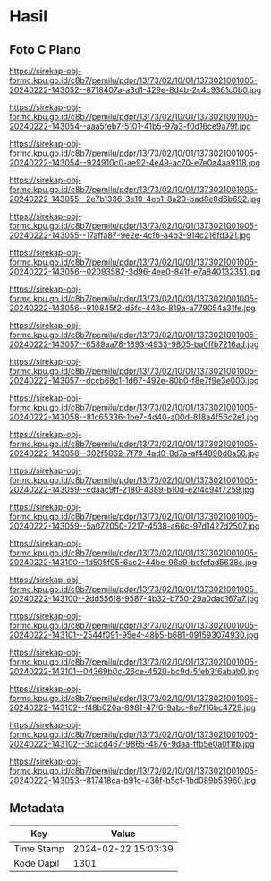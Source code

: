 # Hasil

## Foto C Plano

https://sirekap-obj-formc.kpu.go.id/c8b7/pemilu/pdpr/13/73/02/10/01/1373021001005-20240222-143052--8718407a-a3d1-429e-8d4b-2c4c9361c0b0.jpg

https://sirekap-obj-formc.kpu.go.id/c8b7/pemilu/pdpr/13/73/02/10/01/1373021001005-20240222-143054--aaa5feb7-5101-41b5-97a3-f0d16ce9a79f.jpg

https://sirekap-obj-formc.kpu.go.id/c8b7/pemilu/pdpr/13/73/02/10/01/1373021001005-20240222-143054--924910c0-ae92-4e49-ac70-e7e0a4aa9118.jpg

https://sirekap-obj-formc.kpu.go.id/c8b7/pemilu/pdpr/13/73/02/10/01/1373021001005-20240222-143055--2e7b1336-3e10-4eb1-8a20-bad8e0d6b692.jpg

https://sirekap-obj-formc.kpu.go.id/c8b7/pemilu/pdpr/13/73/02/10/01/1373021001005-20240222-143055--17affa87-9e2e-4cf6-a4b3-914c216fd321.jpg

https://sirekap-obj-formc.kpu.go.id/c8b7/pemilu/pdpr/13/73/02/10/01/1373021001005-20240222-143056--02093582-3d96-4ee0-841f-e7a840132351.jpg

https://sirekap-obj-formc.kpu.go.id/c8b7/pemilu/pdpr/13/73/02/10/01/1373021001005-20240222-143056--910845f2-d5fc-443c-819a-a779054a31fe.jpg

https://sirekap-obj-formc.kpu.go.id/c8b7/pemilu/pdpr/13/73/02/10/01/1373021001005-20240222-143057--6589aa78-1893-4933-9805-ba0ffb7216ad.jpg

https://sirekap-obj-formc.kpu.go.id/c8b7/pemilu/pdpr/13/73/02/10/01/1373021001005-20240222-143057--dccb68c1-1d67-492e-80b0-f8e7f9e3e000.jpg

https://sirekap-obj-formc.kpu.go.id/c8b7/pemilu/pdpr/13/73/02/10/01/1373021001005-20240222-143058--81c65336-1be7-4d40-a00d-818a4f56c2e1.jpg

https://sirekap-obj-formc.kpu.go.id/c8b7/pemilu/pdpr/13/73/02/10/01/1373021001005-20240222-143058--302f5862-7f79-4ad0-8d7a-af44898d8a56.jpg

https://sirekap-obj-formc.kpu.go.id/c8b7/pemilu/pdpr/13/73/02/10/01/1373021001005-20240222-143059--cdaac9ff-2180-4389-b10d-e2f4c94f7259.jpg

https://sirekap-obj-formc.kpu.go.id/c8b7/pemilu/pdpr/13/73/02/10/01/1373021001005-20240222-143059--5a072050-7217-4538-a66c-97d1427d2507.jpg

https://sirekap-obj-formc.kpu.go.id/c8b7/pemilu/pdpr/13/73/02/10/01/1373021001005-20240222-143100--1d505f05-6ac2-44be-96a9-bcfcfad5638c.jpg

https://sirekap-obj-formc.kpu.go.id/c8b7/pemilu/pdpr/13/73/02/10/01/1373021001005-20240222-143100--2dd556f8-9587-4b32-b750-29a0dad167a7.jpg

https://sirekap-obj-formc.kpu.go.id/c8b7/pemilu/pdpr/13/73/02/10/01/1373021001005-20240222-143101--2544f091-95e4-48b5-b681-091593074930.jpg

https://sirekap-obj-formc.kpu.go.id/c8b7/pemilu/pdpr/13/73/02/10/01/1373021001005-20240222-143101--04369b0c-26ce-4520-bc9d-5feb3f6abab0.jpg

https://sirekap-obj-formc.kpu.go.id/c8b7/pemilu/pdpr/13/73/02/10/01/1373021001005-20240222-143102--f48b020a-8981-47f6-9abc-8e7f16bc4729.jpg

https://sirekap-obj-formc.kpu.go.id/c8b7/pemilu/pdpr/13/73/02/10/01/1373021001005-20240222-143102--3cacd467-9865-4876-9daa-ffb5e0a0f1fb.jpg

https://sirekap-obj-formc.kpu.go.id/c8b7/pemilu/pdpr/13/73/02/10/01/1373021001005-20240222-143053--817418ca-b91c-436f-b5cf-1bd089b53960.jpg


## Metadata

| Key        | Value               |
| ---------- | ------------------- |
| Time Stamp | 2024-02-22 15:03:39 |
| Kode Dapil | 1301                |




